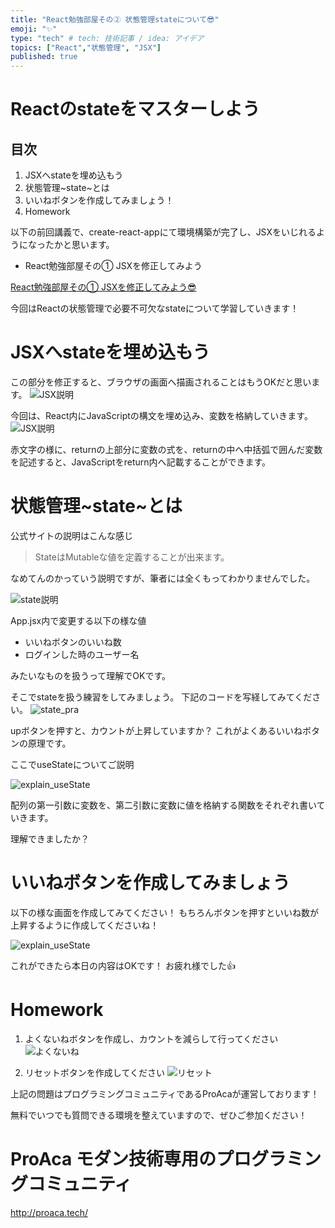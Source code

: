```yaml
---
title: "React勉強部屋その② 状態管理stateについて😎"
emoji: "✨"
type: "tech" # tech: 技術記事 / idea: アイデア
topics: ["React","状態管理", "JSX"]
published: true
---
```


# Reactのstateをマスターしよう

## 目次
1. JSXへstateを埋め込もう
2. 状態管理~state~とは
3. いいねボタンを作成してみましょう！
4. Homework


以下の前回講義で、create-react-appにて環境構築が完了し、JSXをいじれるようになったかと思います。

- React勉強部屋その① JSXを修正してみよう
  
[React勉強部屋その① JSXを修正してみよう😎](https://zenn.dev/yusu29/articles/environment_setup)

今回はReactの状態管理で必要不可欠なstateについて学習していきます！


# JSXへstateを埋め込もう
この部分を修正すると、ブラウザの画面へ描画されることはもうOKだと思います。
![JSX説明](/images/fix_jsx/jsx.png)

今回は、React内にJavaScriptの構文を埋め込み、変数を格納していきます。
![JSX説明](/images/about_state/jsx_javascript.png)

赤文字の様に、returnの上部分に変数の式を、returnの中へ中括弧で囲んだ変数を記述すると、JavaScriptをreturn内へ記載することができます。


# 状態管理~state~とは

公式サイトの説明はこんな感じ

> StateはMutableな値を定義することが出来ます。

なめてんのかっていう説明ですが、筆者には全くもってわかりませんでした。

![state説明](/images/about_state/state_explain.png)

App.jsx内で変更する以下の様な値
- いいねボタンのいいね数
- ログインした時のユーザー名

みたいなものを扱うって理解でOKです。

そこでstateを扱う練習をしてみましょう。
下記のコードを写経してみてください。
![state_pra](/images/about_state/pra_state.png)

upボタンを押すと、カウントが上昇していますか？
これがよくあるいいねボタンの原理です。

ここでuseStateについてご説明

![explain_useState](/images/about_state/about_useState.png)

配列の第一引数に変数を、第二引数に変数に値を格納する関数をそれぞれ書いていきます。

理解できましたか？

# いいねボタンを作成してみましょう

以下の様な画面を作成してみてください！
もちろんボタンを押すといいね数が上昇するように作成してくださいね！

![explain_useState](/images/about_state/iine_pra.png)


これができたら本日の内容はOKです！
お疲れ様でした👍

# Homework
1. よくないねボタンを作成し、カウントを減らして行ってください
![よくないね](/images/about_state/yokunaine.png)

2. リセットボタンを作成してください
![リセット](/images/about_state/reset.png)

上記の問題はプログラミングコミュニティであるProAcaが運営しております！

無料でいつでも質問できる環境を整えていますので、ぜひご参加ください！

# ProAca モダン技術専用のプログラミングコミュニティ
http://proaca.tech/
